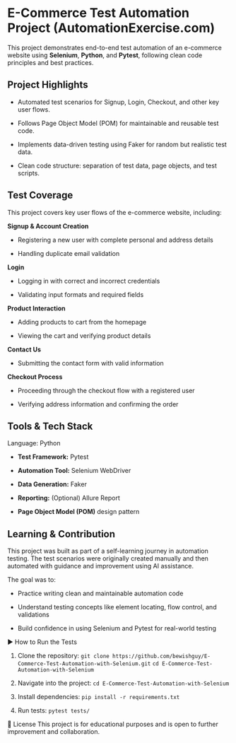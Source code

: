# E-Commerce Test Automation Project (AutomationExercise.com)

This project demonstrates end-to-end test automation of an e-commerce website using **Selenium**, **Python**, and **Pytest**, following clean code principles and best practices.

## Project Highlights

  -  Automated test scenarios for Signup, Login, Checkout, and other key user flows.
  
  -  Follows Page Object Model (POM) for maintainable and reusable test code.
  
  -  Implements data-driven testing using Faker for random but realistic test data.
  
  -  Clean code structure: separation of test data, page objects, and test scripts.

## Test Coverage
  
This project covers key user flows of the e-commerce website, including:

**Signup & Account Creation**

- Registering a new user with complete personal and address details
  
- Handling duplicate email validation

**Login**

- Logging in with correct and incorrect credentials

- Validating input formats and required fields

**Product Interaction**

- Adding products to cart from the homepage

- Viewing the cart and verifying product details

**Contact Us**

- Submitting the contact form with valid information

**Checkout Process**

- Proceeding through the checkout flow with a registered user

- Verifying address information and confirming the order
  
  
## Tools & Tech Stack

Language: Python

  - **Test Framework:** Pytest

  - **Automation Tool:** Selenium WebDriver

  - **Data Generation:** Faker

  - **Reporting:** (Optional) Allure Report
  
  - **Page Object Model (POM)** design pattern

## Learning & Contribution

This project was built as part of a self-learning journey in automation testing. The test scenarios were originally created manually and then automated with guidance and improvement using AI assistance. 

The goal was to:

  - Practice writing clean and maintainable automation code

  - Understand testing concepts like element locating, flow control, and validations

  - Build confidence in using Selenium and Pytest for real-world testing

▶️ How to Run the Tests

  1. Clone the repository:
       `git clone https://github.com/bewishguy/E-Commerce-Test-Automation-with-Selenium.git`
       `cd E-Commerce-Test-Automation-with-Selenium`
       
  3. Navigate into the project:
      `cd E-Commerce-Test-Automation-with-Selenium`
    
  4. Install dependencies:
      `pip install -r requirements.txt`
    
  5. Run tests:
      `pytest tests/`

📄 License
This project is for educational purposes and is open to further improvement and collaboration.
